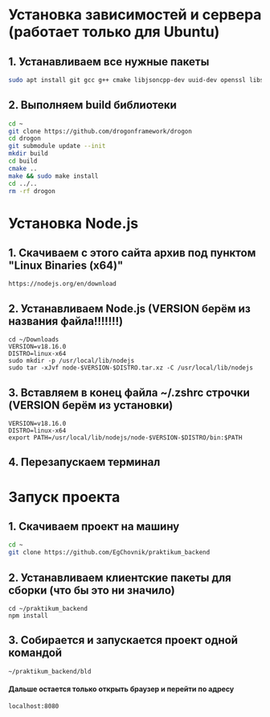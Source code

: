 # Установка зависимостей и сервера (работает только для Ubuntu)
## 1. Устанавливаем все нужные пакеты 
```bash
sudo apt install git gcc g++ cmake libjsoncpp-dev uuid-dev openssl libssl-dev zlib1g-dev
```

## 2. Выполняем build библиотеки
```bash
cd ~
git clone https://github.com/drogonframework/drogon
cd drogon
git submodule update --init
mkdir build
cd build
cmake ..
make && sudo make install
cd ../..
rm -rf drogon
```

# Установка Node.js
## 1. Скачиваем с этого сайта архив под пунктом "Linux Binaries (x64)"
```
https://nodejs.org/en/download
```
## 2. Устанавливаем Node.js (VERSION берём из названия файла!!!!!!!)
```
cd ~/Downloads
VERSION=v18.16.0
DISTRO=linux-x64
sudo mkdir -p /usr/local/lib/nodejs
sudo tar -xJvf node-$VERSION-$DISTRO.tar.xz -C /usr/local/lib/nodejs
```
## 3. Вставляем в конец файла ~/.zshrc строчки (VERSION берём из установки)
```
VERSION=v18.16.0
DISTRO=linux-x64
export PATH=/usr/local/lib/nodejs/node-$VERSION-$DISTRO/bin:$PATH
```
## 4. Перезапускаем терминал

# Запуск проекта
## 1. Скачиваем проект на машину
```bash
cd ~
git clone https://github.com/EgChovnik/praktikum_backend
```

## 2. Устанавливаем клиентские пакеты для сборки (что бы это ни значило)
```
cd ~/praktikum_backend
npm install
```

## 3. Собирается и запускается проект одной командой
```
~/praktikum_backend/bld
```

#### Дальше остается только открыть браузер и перейти по адресу
```
localhost:8080
```
